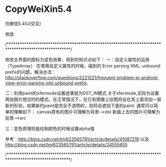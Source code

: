 CopyWeiXin5.4
=============

仿微信5.4(UI交互)

修改

/*****************************************************************************************************/

修改主界面的图标为变色效果，用到的知识点如下：
一：自定义属性的运用（TypeArray）
  在使用自定义属性的时候，碰到的 Error parsing XML: unbound prefix的问题，解决办法：http://stackoverflow.com/questions/2221221/frequent-problem-in-android-view-error-parsing-xml-unbound-prefix.

二：利用paint的xfermode设置遮罩层为DST_IN模式
  关于xfermode,实际为设置两张图片想交时的模式。在正常情况下，在已有图像上绘图将会在其上面添加一层新的形状。如果新的paint是完全不透明的，则将会遮挡下面的paint.
  通常可以简单的理解如下：
  canvas原有的图片可理解为背景-->dst
  新画上去的图片可理解为前景-->src

三：变色原理则是绘制颜色的时候设置alpha值

参考：http://blog.csdn.net/lmj623565791/article/details/41087219 
以及 
http://blog.csdn.net/lmj623565791/article/details/24555655

/*****************************************************************************************************/
